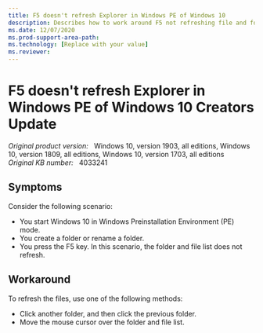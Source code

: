 ```yaml
---
title: F5 doesn't refresh Explorer in Windows PE of Windows 10
description: Describes how to work around F5 not refreshing file and folder list in Windows 10 Creators Update.
ms.date: 12/07/2020
ms.prod-support-area-path: 
ms.technology: [Replace with your value]
ms.reviewer: 
---
```

# F5 doesn't refresh Explorer in Windows PE of Windows 10 Creators Update

_Original product version:_ &nbsp; Windows 10, version 1903, all editions, Windows 10, version 1809, all editions, Windows 10, version 1703, all editions  
_Original KB number:_ &nbsp; 4033241

## Symptoms

Consider the following scenario:
- You start Windows 10 in Windows Preinstallation Environment (PE) mode.
- You create a folder or rename a folder.
- You press the F5 key.
In this scenario, the folder and file list does not refresh.

## Workaround

To refresh the files, use one of the following methods:
- Click another folder, and then click the previous folder.
- Move the mouse cursor over the folder and file list.
